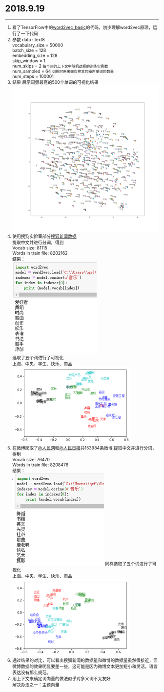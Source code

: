 ﻿# 2018.9.19

---

1. 看了TensorFlow中的[word2vec_basic](https://github.com/tensorflow/tensorflow/blob/master/tensorflow/examples/tutorials/word2vec/word2vec_basic.py)的代码，初步理解word2vec原理，运行了一下代码<br>
2. 参数
data : text8<br>
vocabulary_size = 50000<br>
batch_size = 128<br>
embedding_size = 128<br>
skip_window = 1<br>
num_skips = 2 `每个词的上下文中随机选择的训练实例数`<br>
num_sampled = 64 `训练时用来做负样本的噪声单词的数量`<br>
num_steps = 100001<br>
3. 结果
展示词频最高的500个单词的可视化结果<br>
![](https://github.com/qiuxingfa/picture_/blob/master/2018.10/tsne.png)<br>
4. 使用搜狗实验室部分[搜狐新闻数据](http://www.sogou.com/labs/resource/cs.php)<br>
提取中文并进行分词，得到<br>
Vocab size: 81115<br>
Words in train file: 8202162<br>
结果：<br>
![](https://github.com/qiuxingfa/picture_/blob/master/2018.10/0a660c1140f2fe56887266aaf17b1b2.png)<br>
选取了五个词进行了可视化<br>
上海、中央、学生、快乐、商品<br>
![](https://github.com/qiuxingfa/picture_/blob/master/2018.10/%E6%96%B0%E9%97%BB.png)<br>
5. 在微博爬取了[@人民网](https://weibo.com/renminwang)和[@人民日报](https://weibo.com/rmrb)共153984条微博,提取中文并进行分词，得到<br>
Vocab size: 76470<br>
Words in train file: 8208476<br>
结果：<br>
![](https://github.com/qiuxingfa/picture_/blob/master/2018.10/7b6eb1e790000e05ac701c3f9b8f3f6.png)
同样选取了五个词进行了可视化<br>
上海、中央、学生、快乐、商品<br>
![](https://github.com/qiuxingfa/picture_/blob/master/2018.10/%E4%BA%BA%E6%B0%91.png)
6. 通过结果的对比，可以看出搜狐新闻的数据量和微博的数据量虽然很接近，但微博数据的效果明显要差一些，这可能是因为微博文本更加短小和灵活，语言表达没有那么规范。
7. 用上下文来确定词向量的做法似乎对多义词不太友好<br>
解决办法之一：主题向量






